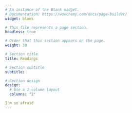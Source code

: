 ```yaml
---
# An instance of the Blank widget.
# Documentation: https://wowchemy.com/docs/page-builder/
widget: blank

# This file represents a page section.
headless: true

# Order that this section appears on the page.
weight: 30

# Section title
title: Readings

# Section subtitle
subtitle:

# Section design
design:
  # Use a 1-column layout
  columns: "2"

I'm so afraid
---
```


